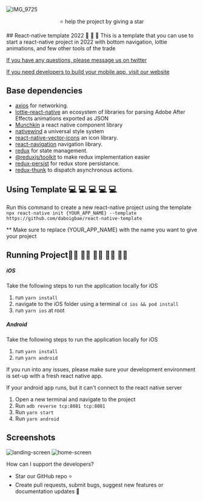![IMG_9725](https://user-images.githubusercontent.com/30089055/199875237-07f734d0-4f60-4f9c-a66e-2e82a33aa410.png)
<p align="center">
  ⭐️ help the project by giving a star 
</p>
## React-native template 2022 📱 📱 📱
This is a template that you can use to start a react-native project in 2022 with bottom navigation, lottie animations, and few other tools of the trade

[If you have any questions, please message us on twitter](https://twitter.com/daboigbae) 

[If you need developers to build your mobile app, visit our website](https://digitalartdealers.net/book_appointment/) 

## Base dependencies
- [axios](https://github.com/axios/axios) for networking.
- [lottie-react-native](https://github.com/lottie-react-native/lottie-react-native) an ecosystem of libraries for parsing Adobe After Effects animations exported as JSON
- [Munchkin](https://munchkinreact.app/) a react native component library
- [nativewind](https://www.nativewind.dev/) a universal style system
- [react-native-vector-icons](https://github.com/oblador/react-native-vector-icons) an icon library.
- [react-navigation](https://reactnavigation.org/) navigation library.
- [redux](https://redux.js.org/) for state management.
- [@reduxjs/toolkit](https://redux-toolkit.js.org/) to make redux implementation easier
- [redux-persist](https://github.com/rt2zz/redux-persist) for redux store persistance.
- [redux-thunk](https://github.com/gaearon/redux-thunk) to dispatch asynchronous actions.

## Using Template 💻 💻 💻 💻 💻 
Run this command to create a new react-native project using the template
`npx react-native init {YOUR_APP_NAME} --template https://github.com/daboigbae/react-native-template`

** Make sure to replace {YOUR_APP_NAME} with the name you want to give your project

## Running Project🏃‍♀️ 🏃‍♀️ 🏃‍♀️ 🏃‍♀️ 🏃‍♀️ 
##### iOS
Take the following steps to run the application locally for iOS
1. run `yarn install`
2. navigate to the iOS folder using a terminal `cd ios && pod install` 
3. run `yarn ios` at root

##### Android 
Take the following steps to run the application locally for iOS
1. run `yarn install`
2. run `yarn android`

If you run into any issues, please make sure your development environment is set-up with a fresh react native app.

If your android app runs, but it can't connect to the react native server
1. Open a new terminal and navigate to the project
2. Run `adb reverse tcp:8081 tcp:8081`
3. Run `yarn start`
4. Run `yarn android` 

## Screenshots
![landing-screen](https://user-images.githubusercontent.com/30089055/199877587-c013985c-0af0-46ef-a046-1bf6710e890e.png)
![home-screen](https://user-images.githubusercontent.com/30089055/199877794-a7ef761e-1d3a-41cd-9d2f-9a4d77ce9c51.png)

How can I support the developers?
- Star our GitHub repo ⭐
- Create pull requests, submit bugs, suggest new features or documentation updates 🔧



